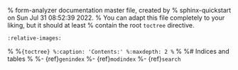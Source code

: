 % form-analyzer documentation master file, created by
% sphinx-quickstart on Sun Jul 31 08:52:39 2022.
% You can adapt this file completely to your liking, but it should at least
% contain the root `toctree` directive.

```{include} ../README.md
:relative-images:
```
%
%```{toctree}
%:caption: 'Contents:'
%:maxdepth: 2
%```
%
%# Indices and tables
%
%- {ref}`genindex`
%- {ref}`modindex`
%- {ref}`search`
